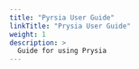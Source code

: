 ```yaml
---
title: "Pyrsia User Guide"
linkTitle: "Prysia User Guide"
weight: 1
description: >
  Guide for using Prysia
---
```

